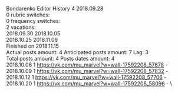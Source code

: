 Bondarenko	Editor History 4 2018.09.28\
0 rubric switches:\
0 frequency switches:\
2 vacations:\
2018.09.30 2018.10.05 \
2018.10.25 2018.11.09 \
Finished on 2018.11.15\
Actual posts amount: 4	Anticipated posts amount: 7	 Lag: 3
\
Total posts amount: 4	Posts dates amount: 4\
2018.10.06 1 https://vk.com/mu_marvel?w=wall-17592208_57678 - \
2018.10.09 1 https://vk.com/mu_marvel?w=wall-17592208_57832 - \
2018.10.12 1 https://vk.com/mu_marvel?w=wall-17592208_57706 - \
2018.10.20 1 https://vk.com/mu_marvel?w=wall-17592208_58096 - \

